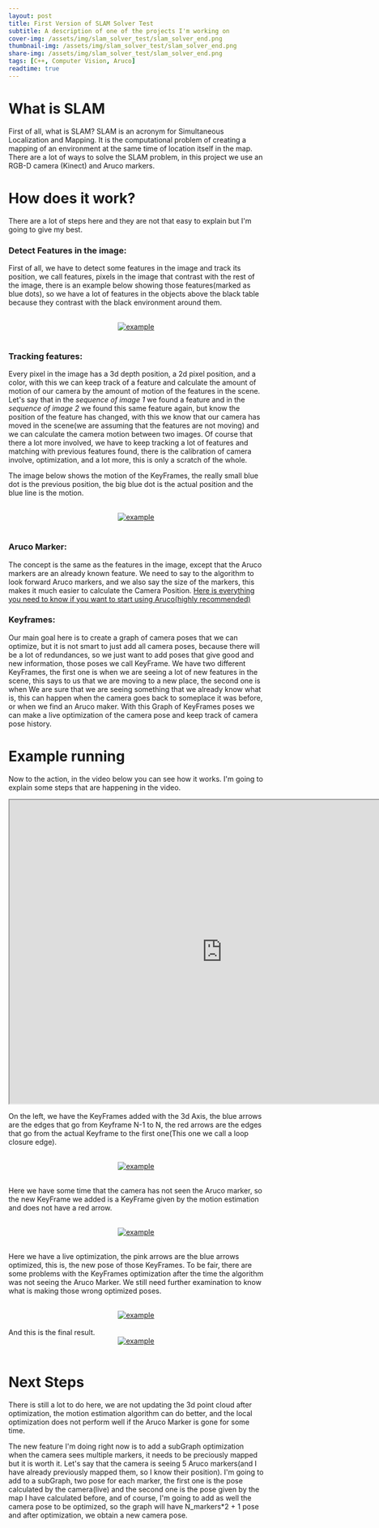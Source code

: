```yaml
---
layout: post
title: First Version of SLAM Solver Test
subtitle: A description of one of the projects I'm working on
cover-img: /assets/img/slam_solver_test/slam_solver_end.png
thumbnail-img: /assets/img/slam_solver_test/slam_solver_end.png
share-img: /assets/img/slam_solver_test/slam_solver_end.png
tags: [C++, Computer Vision, Aruco]
readtime: true
---
```


# What is SLAM

First of all, what is SLAM? SLAM is an acronym for Simultaneous Localization and Mapping. It is the computational problem of creating a mapping of an environment at the same time of location itself in the map. There are a lot of ways to solve the SLAM problem, in this project we use an RGB-D camera (Kinect) and Aruco markers.

# How does it work?

There are a lot of steps here and they are not that easy to explain but I'm going to give my best.

### Detect Features in the image: 

  First of all, we have to detect some features in the image and track its position, we call features, pixels in the image that contrast with the rest of the image, there is an example below showing those features(marked as blue dots), so we have a lot of features in the objects above the black table because they contrast with the black environment around them.

<br />
<div style="text-align:center;">
  <a href="/MyBlog/assets/img/slam_solver_test/features.png">
    <img src="/MyBlog/assets/img/slam_solver_test/features.png" alt="example">
  </a>
</div>
<br />

### Tracking features: 

  Every pixel in the image has a 3d depth position, a 2d pixel position, and a color, with this we can keep track of a feature and calculate the amount of motion of our camera by the amount of motion of the features in the scene. Let's say that in the *sequence of image 1* we found a feature and in the *sequence of image 2* we found this same feature again, but know the position of the feature has changed, with this we know that our camera has moved in the scene(we are assuming that the features are not moving) and we can calculate the camera motion between two images. 
  Of course that there a lot more involved, we have to keep tracking a lot of features and matching with previous features found, there is the calibration of camera involve, optimization, and a lot more, this is only a scratch of the whole. 

  The image below shows the motion of the KeyFrames, the really small blue dot is the previous position, the big blue dot is the actual position and the blue line is the motion.

<br />
<div style="text-align:center;">
  <a href="/MyBlog/assets/img/slam_solver_test/motion_estimation.png">
    <img src="/MyBlog/assets/img/slam_solver_test/motion_estimation.png" alt="example">
  </a>
</div>
<br />

### Aruco Marker:
  The concept is the same as the features in the image, except that the Aruco markers are an already known feature. We need to say to the algorithm to look forward Aruco markers, and we also say the size of the markers, this makes it much easier to calculate the Camera Position. <a href="https://docs.opencv.org/master/d5/dae/tutorial_aruco_detection.html">Here is everything you need to know if you want to start using Aruco(highly recommended)</a> 

### Keyframes:

  Our main goal here is to create a graph of camera poses that we can optimize, but it is not smart to just add all camera poses, because there will be a lot of redundances, so we just want to add poses that give good and new information, those poses we call KeyFrame.
  We have two different KeyFrames, the first one is when we are seeing a lot of new features in the scene, this says to us that we are moving to a new place, the second one is when We are sure that we are seeing something that we already know what is, this can happen when the camera goes back to someplace it was before, or when we find an Aruco maker.
  With this Graph of KeyFrames poses we can make a live optimization of the camera pose and keep track of camera pose history.

# Example running

Now to the action, in the video below you can see how it works. I'm going to explain some steps that are happening in the video.
<iframe width="840" height="600"
src="https://www.youtube.com/embed/esQundkMeLU">
</iframe>

On the left, we have the KeyFrames added with the 3d Axis, the blue arrows are the edges that go from Keyframe N-1 to N, the red arrows are the edges that go from the actual Keyframe to the first one(This one we call a loop closure edge).

<br />
<div style="text-align:center;">
  <a href="/MyBlog/assets/img/slam_solver_test/slam_solver_start.png">
    <img src="/MyBlog/assets/img/slam_solver_test/slam_solver_start.png" alt="example">
  </a>
</div>
<br />

Here we have some time that the camera has not seen the Aruco marker, so the new KeyFrame we added is a KeyFrame given by the motion estimation and does not have a red arrow.

<br />
<div style="text-align:center;">
  <a href="/MyBlog/assets/img/slam_solver_test/slam_solver_not_seeing_aruco.png">
    <img src="/MyBlog/assets/img/slam_solver_test/slam_solver_not_seeing_aruco.png" alt="example">
  </a>
</div>
<br />

Here we have a live optimization, the pink arrows are the blue arrows optimized, this is, the new pose of those KeyFrames. To be fair, there are some problems with the KeyFrames optimization after the time the algorithm was not seeing the Aruco Marker. We still need further examination to know what is making those wrong optimized poses.  

<br />
<div style="text-align:center;">
  <a href="/MyBlog/assets/img/slam_solver_test/slam_solver_local_optimization.png">
    <img src="/MyBlog/assets/img/slam_solver_test/slam_solver_local_optimization.png" alt="example">
  </a>
</div>
<br />
And this is the final result.
<br />
<div style="text-align:center;">
  <a href="/MyBlog/assets/img/slam_solver_test/slam_solver_end.png">
    <img src="/MyBlog/assets/img/slam_solver_test/slam_solver_end.png" alt="example">
  </a>
</div>
<br />

# Next Steps

There is still a lot to do here, we are not updating the 3d point cloud after optimization, the motion estimation algorithm can do better, and the local optimization does not perform well if the Aruco Marker is gone for some time. 

The new feature I'm doing right now is to add a subGraph optimization when the camera sees multiple markers, it needs to be preciously mapped but it is worth it. Let's say that the camera is seeing 5 Aruco markers(and I have already previously mapped them, so I know their position). I'm going to add to a subGraph, two pose for each marker, the first one is the pose calculated by the camera(live) and the second one is the pose given by the map I have calculated before, and of course, I'm going to add as well the camera pose to be optimized, so the graph will have N_markers*2 + 1 pose and after optimization, we obtain a new camera pose. 